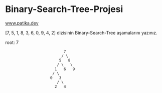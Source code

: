 # Binary-Search-Tree-Projesi
www.patika.dev 



[7, 5, 1, 8, 3, 6, 0, 9, 4, 2] dizisinin Binary-Search-Tree aşamalarını yazınız.

root: 7 


```
                          7
                         / \
                        5   8
                       / \   \
                      1   6   9
                     / \
                    0   3
                       / \
                      2   4
```
